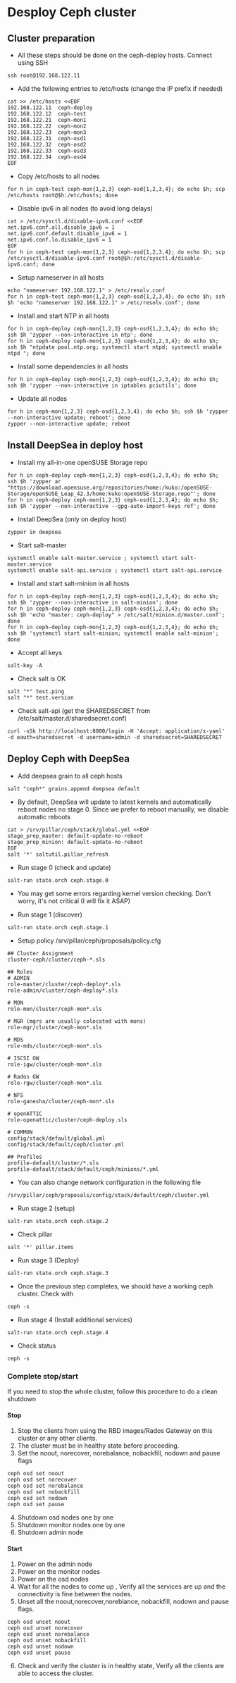 # Desploy Ceph cluster

## Cluster preparation

  * All these steps should be done on the ceph-deploy hosts. Connect using SSH

```shell
ssh root@192.168.122.11
```

  * Add the following entries to /etc/hosts (change the IP prefix if needed)

```shell
cat >> /etc/hosts <<EOF
192.168.122.11  ceph-deploy
192.168.122.12  ceph-test
192.168.122.21  ceph-mon1
192.168.122.22  ceph-mon2
192.168.122.23  ceph-mon3
192.168.122.31  ceph-osd1
192.168.122.32  ceph-osd2
192.168.122.33  ceph-osd3
192.168.122.34  ceph-osd4
EOF
```

  * Copy /etc/hosts to all nodes

```
for h in ceph-test ceph-mon{1,2,3} ceph-osd{1,2,3,4}; do echo $h; scp /etc/hosts root@$h:/etc/hosts; done
```

  * Disable ipv6 in all nodes (to avoid long delays)

```
cat > /etc/sysctl.d/disable-ipv6.conf <<EOF
net.ipv6.conf.all.disable_ipv6 = 1
net.ipv6.conf.default.disable_ipv6 = 1
net.ipv6.conf.lo.disable_ipv6 = 1
EOF
for h in ceph-test ceph-mon{1,2,3} ceph-osd{1,2,3,4}; do echo $h; scp /etc/sysctl.d/disable-ipv6.conf root@$h:/etc/sysctl.d/disable-ipv6.conf; done
```

  * Setup nameserver in all hosts

```
echo "nameserver 192.168.122.1" > /etc/resolv.conf
for h in ceph-test ceph-mon{1,2,3} ceph-osd{1,2,3,4}; do echo $h; ssh $h 'echo "nameserver 192.168.122.1" > /etc/resolv.conf'; done
```

  * Install and start NTP in all hosts

```
for h in ceph-deploy ceph-mon{1,2,3} ceph-osd{1,2,3,4}; do echo $h; ssh $h 'zypper --non-interactive in ntp'; done
for h in ceph-deploy ceph-mon{1,2,3} ceph-osd{1,2,3,4}; do echo $h; ssh $h "ntpdate pool.ntp.org; systemctl start ntpd; systemctl enable ntpd "; done
```

  * Install some dependencies in all hosts

```
for h in ceph-deploy ceph-mon{1,2,3} ceph-osd{1,2,3,4}; do echo $h; ssh $h 'zypper --non-interactive in iptables pciutils'; done
```

  * Update all nodes

```
for h in ceph-mon{1,2,3} ceph-osd{1,2,3,4}; do echo $h; ssh $h 'zypper --non-interactive update; reboot'; done
zypper --non-interactive update; reboot
```

## Install DeepSea in deploy host

  * Install my all-in-one openSUSE Storage repo

```
for h in ceph-deploy ceph-mon{1,2,3} ceph-osd{1,2,3,4}; do echo $h; ssh $h 'zypper ar "https://download.opensuse.org/repositories/home:/kuko:/openSUSE-Storage/openSUSE_Leap_42.3/home:kuko:openSUSE-Storage.repo"'; done
for h in ceph-deploy ceph-mon{1,2,3} ceph-osd{1,2,3,4}; do echo $h; ssh $h 'zypper --non-interactive --gpg-auto-import-keys ref'; done
```

  * Install DeepSea (only on deploy host)

```
zypper in deepsea
```

  * Start salt-master

```
systemctl enable salt-master.service ; systemctl start salt-master.service
systemctl enable salt-api.service ; systemctl start salt-api.service
```

  * Install and start salt-minion in all hosts

```
for h in ceph-deploy ceph-mon{1,2,3} ceph-osd{1,2,3,4}; do echo $h; ssh $h 'zypper --non-interactive in salt-minion'; done
for h in ceph-deploy ceph-mon{1,2,3} ceph-osd{1,2,3,4}; do echo $h; ssh $h 'echo "master: ceph-deploy" > /etc/salt/minion.d/master.conf'; done
for h in ceph-deploy ceph-mon{1,2,3} ceph-osd{1,2,3,4}; do echo $h; ssh $h 'systemctl start salt-minion; systemctl enable salt-minion'; done
```

  * Accept all keys

```
salt-key -A
```

  * Check salt is OK

```
salt "*" test.ping
salt "*" test.version
```
  * Check salt-api (get the SHAREDSECRET from /etc/salt/master.d/sharedsecret.conf)

```
curl -sSk http://localhost:8000/login -H 'Accept: application/x-yaml' -d eauth=sharedsecret -d username=admin -d sharedsecret=SHAREDSECRET
```

## Deploy Ceph with DeepSea


  * Add deepsea grain to all ceph hosts

```
salt "ceph*" grains.append deepsea default
```

  * By default, DeepSea will update to latest kernels and automatically reboot nodes no stage 0. Since we prefer to reboot manually, we disable automatic reboots

```
cat > /srv/pillar/ceph/stack/global.yml <<EOF
stage_prep_master: default-update-no-reboot
stage_prep_minion: default-update-no-reboot
EOF
salt '*' saltutil.pillar_refresh
```

  * Run stage 0 (check and update)

```
salt-run state.orch ceph.stage.0
```

  * You may get some errors regarding kernel version checking. Don't worry, it's not critical (I will fix it ASAP)

  * Run stage 1 (discover)

 ```
salt-run state.orch ceph.stage.1
```

  * Setup policy  /srv/pillar/ceph/proposals/policy.cfg

```
## Cluster Assignment
cluster-ceph/cluster/ceph-*.sls

## Roles
# ADMIN
role-master/cluster/ceph-deploy*.sls
role-admin/cluster/ceph-deploy*.sls

# MON
role-mon/cluster/ceph-mon*.sls

# MGR (mgrs are usually colocated with mons)
role-mgr/cluster/ceph-mon*.sls

# MDS
role-mds/cluster/ceph-mon*.sls

# ISCSI GW
role-igw/cluster/ceph-mon*.sls

# Rados GW
role-rgw/cluster/ceph-mon*.sls

# NFS
role-ganesha/cluster/ceph-mon*.sls

# openATTIC
role-openattic/cluster/ceph-deploy.sls

# COMMON
config/stack/default/global.yml
config/stack/default/ceph/cluster.yml

## Profiles
profile-default/cluster/*.sls
profile-default/stack/default/ceph/minions/*.yml
```

  * You can also change network configuration in the following file

```
/srv/pillar/ceph/proposals/config/stack/default/ceph/cluster.yml
```

  * Run stage 2 (setup)

```
salt-run state.orch ceph.stage.2
```

  * Check pillar

```
salt '*' pillar.items
```

  * Run stage 3 (Deploy)

```
salt-run state.orch ceph.stage.3
```

  * Once the previous step completes, we should have a working ceph cluster. Check with

```
ceph -s
```

  * Run stage 4 (Install additional services) 

```
salt-run state.orch ceph.stage.4
```

  * Check status

```
ceph -s
```

### Complete stop/start

If you need to stop the whole cluster, follow this procedure to do a clean shutdown

#### Stop

  1. Stop the clients from using the RBD images/Rados Gateway on this cluster or any other clients.
  2. The cluster must be in healthy state before proceeding.
  3. Set the noout, norecover, norebalance, nobackfill, nodown and pause flags

```
ceph osd set noout
ceph osd set norecover
ceph osd set norebalance
ceph osd set nobackfill
ceph osd set nodown
ceph osd set pause
```

  4. Shutdown osd nodes one by one
  5. Shutdown monitor nodes one by one
  6. Shutdown admin node

#### Start

  1. Power on the admin node
  2. Power on the monitor nodes
  3. Power on the osd nodes
  4. Wait for all the nodes to come up , Verify all the services are up and the connectivity is fine between the nodes.
  5. Unset all the noout,norecover,noreblance, nobackfill, nodown and pause flags.

```
ceph osd unset noout
ceph osd unset norecover
ceph osd unset norebalance
ceph osd unset nobackfill
ceph osd unset nodown
ceph osd unset pause
```

  6. Check and verify the cluster is in healthy state, Verify all the clients are able to access the cluster.

